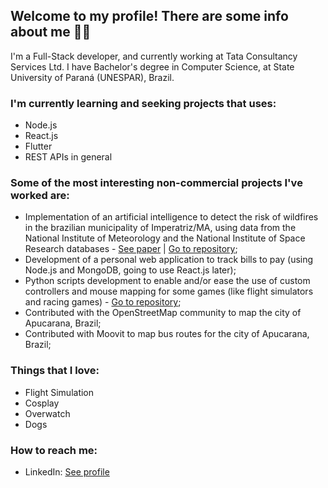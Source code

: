 ## Welcome to my profile! There are some info about me 🐱‍💻

I'm a Full-Stack developer, and currently working at Tata Consultancy Services Ltd. I have Bachelor's degree in Computer Science, at State University of Paraná (UNESPAR), Brazil.

### I'm currently learning and seeking projects that uses:
- Node.js
- React.js
- Flutter
- REST APIs in general

### Some of the most interesting non-commercial projects I've worked are:
- Implementation of an artificial intelligence to detect the risk of wildfires in the brazilian municipality of Imperatriz/MA, using data from the National Institute of Meteorology and the National Institute of Space Research databases - [See paper](https://drive.google.com/file/d/1ZS400lfCegDFtC1PzDUBP4nlKuDH8wbO/view) | [Go to repository](https://github.com/bnoleto/TCC);
- Development of a personal web application to track bills to pay (using Node.js and MongoDB, going to use React.js later);
- Python scripts development to enable and/or ease the use of custom controllers and mouse mapping for some games (like flight simulators and racing games) - [Go to repository](https://github.com/bnoleto/freePie_scripts);
- Contributed with the OpenStreetMap community to map the city of Apucarana, Brazil;
- Contributed with Moovit to map bus routes for the city of Apucarana, Brazil;

### Things that I love:
- Flight Simulation
- Cosplay
- Overwatch
- Dogs

### How to reach me:
- LinkedIn: [See profile](https://www.linkedin.com/in/bnoleto/)
